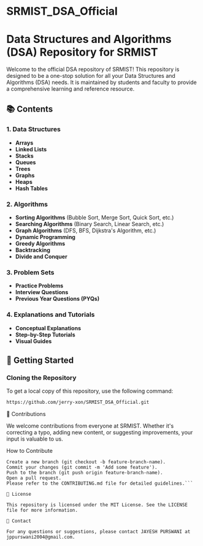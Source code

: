 # SRMIST_DSA_Official
# Data Structures and Algorithms (DSA) Repository for SRMIST

Welcome to the official DSA repository of SRMIST! This repository is designed to be a one-stop solution for all your Data Structures and Algorithms (DSA) needs. It is maintained by students and faculty to provide a comprehensive learning and reference resource.

## 📚 Contents

### 1. Data Structures
- **Arrays**
- **Linked Lists**
- **Stacks**
- **Queues**
- **Trees**
- **Graphs**
- **Heaps**
- **Hash Tables**

### 2. Algorithms
- **Sorting Algorithms** (Bubble Sort, Merge Sort, Quick Sort, etc.)
- **Searching Algorithms** (Binary Search, Linear Search, etc.)
- **Graph Algorithms** (DFS, BFS, Dijkstra's Algorithm, etc.)
- **Dynamic Programming**
- **Greedy Algorithms**
- **Backtracking**
- **Divide and Conquer**

### 3. Problem Sets
- **Practice Problems**
- **Interview Questions**
- **Previous Year Questions (PYQs)**

### 4. Explanations and Tutorials
- **Conceptual Explanations**
- **Step-by-Step Tutorials**
- **Visual Guides**

## 🚀 Getting Started

### Cloning the Repository
To get a local copy of this repository, use the following command:
```bash
https://github.com/jerry-xon/SRMIST_DSA_Official.git
```


🤝 Contributions

We welcome contributions from everyone at SRMIST. Whether it's correcting a typo, adding new content, or suggesting improvements, your input is valuable to us.

How to Contribute
```Fork the repository.
Create a new branch (git checkout -b feature-branch-name).
Commit your changes (git commit -m 'Add some feature').
Push to the branch (git push origin feature-branch-name).
Open a pull request.
Please refer to the CONTRIBUTING.md file for detailed guidelines.```

📜 License

This repository is licensed under the MIT License. See the LICENSE file for more information.

📧 Contact

For any questions or suggestions, please contact JAYESH PURSWANI at jppurswani2004@gmail.com.


